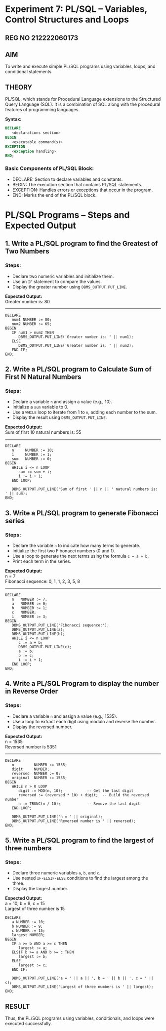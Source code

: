 # Experiment 7: PL/SQL – Variables, Control Structures and Loops
## REG NO 212222060173
## AIM
To write and execute simple PL/SQL programs using variables, loops, and conditional statements

## THEORY

PL/SQL, which stands for Procedural Language extensions to the Structured Query Language (SQL). It is a combination of SQL along with the procedural features of programming languages.

**Syntax:**
```sql
DECLARE 
   <declarations section> 
BEGIN 
   <executable command(s)>
EXCEPTION 
   <exception handling> 
END;
```

### Basic Components of PL/SQL Block:
- DECLARE: Section to declare variables and constants.
- BEGIN: The execution section that contains PL/SQL statements.
- EXCEPTION: Handles errors or exceptions that occur in the program.
- END: Marks the end of the PL/SQL block.

# PL/SQL Programs – Steps and Expected Output

## 1. Write a PL/SQL program to find the Greatest of Two Numbers

### Steps:
- Declare two numeric variables and initialize them.
- Use an `IF` statement to compare the values.
- Display the greater number using `DBMS_OUTPUT.PUT_LINE`.

**Expected Output:**  
Greater number is: 80

---
```
DECLARE
   num1 NUMBER := 80;
   num2 NUMBER := 65;
BEGIN
   IF num1 > num2 THEN
      DBMS_OUTPUT.PUT_LINE('Greater number is: ' || num1);
   ELSE
      DBMS_OUTPUT.PUT_LINE('Greater number is: ' || num2);
   END IF;
END;
```

## 2. Write a PL/SQL program to Calculate Sum of First N Natural Numbers

### Steps:
- Declare a variable `n` and assign a value (e.g., 10).
- Initialize a `sum` variable to 0.
- Use a `WHILE` loop to iterate from 1 to `n`, adding each number to the sum.
- Display the result using `DBMS_OUTPUT.PUT_LINE`.

**Expected Output:**  
Sum of first 10 natural numbers is: 55

---
```
DECLARE
   n     NUMBER := 10;
   i     NUMBER := 1;
   sum   NUMBER := 0;
BEGIN
   WHILE i <= n LOOP
      sum := sum + i;
      i := i + 1;
   END LOOP;

   DBMS_OUTPUT.PUT_LINE('Sum of first ' || n || ' natural numbers is: ' || sum);
END;
```

## 3. Write a PL/SQL program to generate Fibonacci series

### Steps:
- Declare the variable `n` to indicate how many terms to generate.
- Initialize the first two Fibonacci numbers (0 and 1).
- Use a loop to generate the next terms using the formula `c = a + b`.
- Print each term in the series.

**Expected Output:**  
n = 7  
Fibonacci sequence: 0, 1, 1, 2, 3, 5, 8

---
```
DECLARE
   n   NUMBER := 7;
   a   NUMBER := 0;
   b   NUMBER := 1;
   c   NUMBER;
   i   NUMBER := 3;
BEGIN
   DBMS_OUTPUT.PUT_LINE('Fibonacci sequence:');
   DBMS_OUTPUT.PUT_LINE(a);
   DBMS_OUTPUT.PUT_LINE(b);
   WHILE i <= n LOOP
      c := a + b;
      DBMS_OUTPUT.PUT_LINE(c);
      a := b;
      b := c;
      i := i + 1;
   END LOOP;
END;
```

## 4. Write a PL/SQL Program to display the number in Reverse Order

### Steps:
- Declare a variable `n` and assign a value (e.g., 1535).
- Use a loop to extract each digit using modulo and reverse the number.
- Display the reversed number.

**Expected Output:**  
n = 1535  
Reversed number is 5351

---
```
DECLARE
   n         NUMBER := 1535;
   digit     NUMBER;
   reversed  NUMBER := 0;
   original  NUMBER := 1535;
BEGIN
   WHILE n > 0 LOOP
      digit := MOD(n, 10);           -- Get the last digit
      reversed := (reversed * 10) + digit;  -- Build the reversed number
      n := TRUNC(n / 10);            -- Remove the last digit
   END LOOP;

   DBMS_OUTPUT.PUT_LINE('n = ' || original);
   DBMS_OUTPUT.PUT_LINE('Reversed number is ' || reversed);
END;
```

## 5. Write a PL/SQL program to find the largest of three numbers

### Steps:
- Declare three numeric variables `a`, `b`, and `c`.
- Use nested `IF-ELSIF-ELSE` conditions to find the largest among the three.
- Display the largest number.

**Expected Output:**  
a = 10, b = 9, c = 15  
Largest of three number is 15
```
DECLARE
   a NUMBER := 10;
   b NUMBER := 9;
   c NUMBER := 15;
   largest NUMBER;
BEGIN
   IF a >= b AND a >= c THEN
      largest := a;
   ELSIF b >= a AND b >= c THEN
      largest := b;
   ELSE
      largest := c;
   END IF;

   DBMS_OUTPUT.PUT_LINE('a = ' || a || ', b = ' || b || ', c = ' || c);
   DBMS_OUTPUT.PUT_LINE('Largest of three numbers is ' || largest);
END;
```

## RESULT
Thus, the PL/SQL programs using variables, conditionals, and loops were executed successfully.

